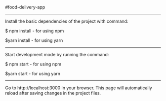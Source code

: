 #food-delivery-app

---

Install the basic dependencies of the project with command:

$ npm install - for using npm

$yarn install - for using yarn

---

Start development mode by running the command:

$ npm start - for using npm

$yarn start - for using yarn

---

Go to http://localhost:3000 in your browser. This page will automatically reload
after saving changes in the project files.
